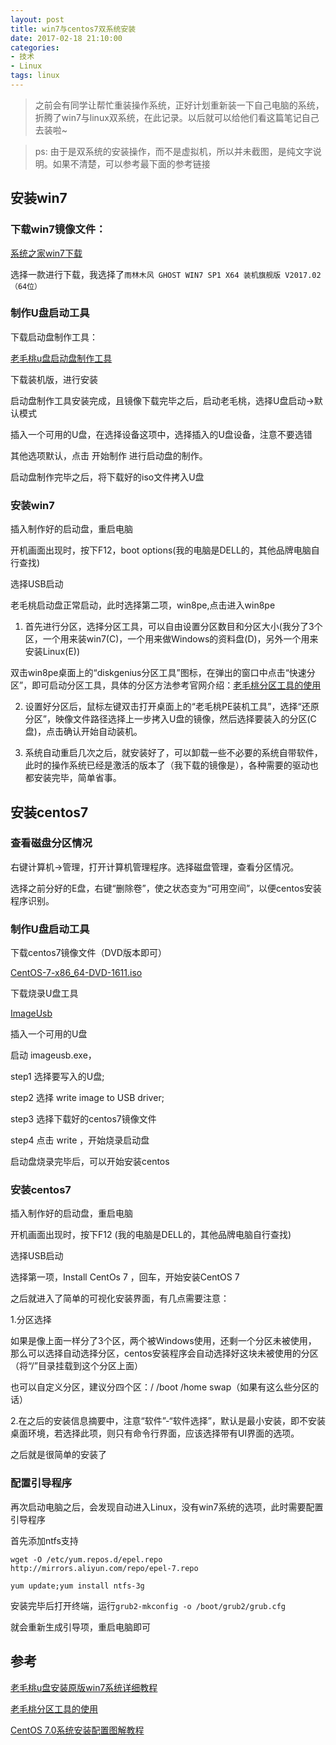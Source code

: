 ```yaml
---
layout: post
title: win7与centos7双系统安装
date: 2017-02-18 21:10:00
categories: 
- 技术
- Linux
tags: linux
---
```

> 之前会有同学让帮忙重装操作系统，正好计划重新装一下自己电脑的系统，折腾了win7与linux双系统，在此记录。以后就可以给他们看这篇笔记自己去装啦~

> ps: 由于是双系统的安装操作，而不是虚拟机，所以并未截图，是纯文字说明。如果不清楚，可以参考最下面的参考链接

## 安装win7

### 下载win7镜像文件：

[系统之家win7下载](http://www.xitongzhijia.net/win7/)

选择一款进行下载，我选择了`雨林木风 GHOST WIN7 SP1 X64 装机旗舰版 V2017.02（64位）`

### 制作U盘启动工具

下载启动盘制作工具：

[老毛桃u盘启动盘制作工具](http://www.laomaotao.org/lmtxz/933.html)

下载装机版，进行安装

启动盘制作工具安装完成，且镜像下载完毕之后，启动老毛桃，选择U盘启动->默认模式

插入一个可用的U盘，在选择设备这项中，选择插入的U盘设备，注意不要选错

其他选项默认，点击 开始制作 进行启动盘的制作。

启动盘制作完毕之后，将下载好的iso文件拷入U盘
<!-- more -->
### 安装win7

插入制作好的启动盘，重启电脑

开机画面出现时，按下F12，boot options(我的电脑是DELL的，其他品牌电脑自行查找)

选择USB启动

老毛桃启动盘正常启动，此时选择第二项，win8pe,点击进入win8pe

1. 首先进行分区，选择分区工具，可以自由设置分区数目和分区大小(我分了3个区，一个用来装win7(C)，一个用来做Windows的资料盘(D)，另外一个用来安装Linux(E))

双击win8pe桌面上的“diskgenius分区工具”图标，在弹出的窗口中点击“快速分区”，即可启动分区工具，具体的分区方法参考官网介绍：[老毛桃分区工具的使用](http://www.laomaotao.org/lmtjc/245.html)

2. 设置好分区后，鼠标左键双击打开桌面上的“老毛桃PE装机工具”，选择“还原分区”，映像文件路径选择上一步拷入U盘的镜像，然后选择要装入的分区(C盘)，点击确认开始自动装机。

3. 系统自动重启几次之后，就安装好了，可以卸载一些不必要的系统自带软件，此时的操作系统已经是激活的版本了（我下载的镜像是），各种需要的驱动也都安装完毕，简单省事。

## 安装centos7

### 查看磁盘分区情况

右键计算机->管理，打开计算机管理程序。选择磁盘管理，查看分区情况。

选择之前分好的E盘，右键“删除卷”，使之状态变为“可用空间”，以便centos安装程序识别。

### 制作U盘启动工具

下载centos7镜像文件（DVD版本即可）

[CentOS-7-x86_64-DVD-1611.iso](http://101.96.8.151/mirror.centos.org/centos/7/isos/x86_64/CentOS-7-x86_64-DVD-1611.iso)

下载烧录U盘工具

[ImageUsb](http://www.osforensics.com/tools/write-usb-images.html)

插入一个可用的U盘

启动 imageusb.exe，

step1 选择要写入的U盘;

step2 选择 write image to USB driver;

step3 选择下载好的centos7镜像文件

step4 点击 write ，开始烧录启动盘

启动盘烧录完毕后，可以开始安装centos

### 安装centos7

插入制作好的启动盘，重启电脑

开机画面出现时，按下F12 (我的电脑是DELL的，其他品牌电脑自行查找)

选择USB启动

选择第一项，Install CentOs 7 ，回车，开始安装CentOS 7

之后就进入了简单的可视化安装界面，有几点需要注意：

1.分区选择

如果是像上面一样分了3个区，两个被Windows使用，还剩一个分区未被使用，
那么可以选择自动选择分区，centos安装程序会自动选择好这块未被使用的分区（将“/”目录挂载到这个分区上面）

也可以自定义分区，建议分四个区：/   /boot  /home swap（如果有这么些分区的话）

2.在之后的安装信息摘要中，注意“软件”-“软件选择”，默认是最小安装，即不安装桌面环境，若选择此项，则只有命令行界面，应该选择带有UI界面的选项。

之后就是很简单的安装了

### 配置引导程序

再次启动电脑之后，会发现自动进入Linux，没有win7系统的选项，此时需要配置引导程序

首先添加ntfs支持

```
wget -O /etc/yum.repos.d/epel.repo http://mirrors.aliyun.com/repo/epel-7.repo

yum update;yum install ntfs-3g
```

安装完毕后打开终端，运行`grub2-mkconfig -o /boot/grub2/grub.cfg`

就会重新生成引导项，重启电脑即可

## 参考

[老毛桃u盘安装原版win7系统详细教程](http://www.laomaotao.org/jiaocheng/upzybwin7.html)

[老毛桃分区工具的使用](http://www.laomaotao.org/lmtjc/245.html)

[CentOS 7.0系统安装配置图解教程](http://www.osyunwei.com/archives/7829.html)
